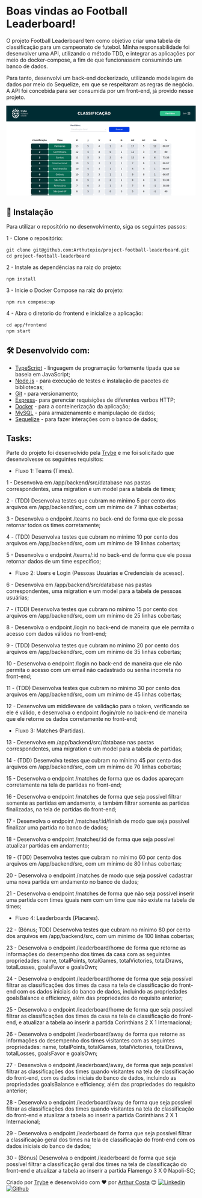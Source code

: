# Boas vindas ao Football Leaderboard!

O projeto Football Leaderboard tem como objetivo criar uma tabela de classificação para um campeonato de futebol. Minha responsabilidade foi desenvolver uma API, utilizando o método TDD, e integrar as aplicações por meio do docker-compose, a fim de que funcionassem consumindo um banco de dados.

Para tanto, desenvolvi um back-end dockerizado, utilizando modelagem de dados por meio do Sequelize, em que se respeitaram as regras de negócio. A API foi concebida para ser consumida por um front-end, já provido nesse projeto.

![Exemplo app front](assets/front-example.png)

## 🔧 Instalação
Para utilizar o repositório no desenvolvimento, siga os seguintes passos:

1 - Clone o repositório: 
```
git clone git@github.com:Arthutepio/project-football-leaderboard.git
cd project-football-leaderboard
```
2 - Instale as dependências na raiz do projeto:
```
npm install
```
3 - Inicie o Docker Compose na raiz do projeto:
```
npm run compose:up
```
4 - Abra o diretorio do frontend e inicialize a aplicação:
```
cd app/frontend
npm start
```

## 🛠️ Desenvolvido com:
* [TypeScript](https://www.typescriptlang.org/) - linguagem de programação fortemente tipada que se baseia em JavaScript;
* [Node.js](https://nodejs.org/pt-br/docs/) - para execução de testes e instalação de pacotes de bibliotecas;
* [Git](https://git-scm.com/doc) - para versionamento;
* [Express](https://expressjs.com/en/starter/installing.html)- para gerenciar requisições de diferentes verbos HTTP;
* [Docker](https://www.docker.com/) - para a conteinerização da aplicação;
* [MySQL](https://dev.mysql.com/doc/) - para armazenamento e manipulação de dados;
* [Sequelize](https://sequelize.org/docs/v6/getting-started/) - para fazer interações com o banco de dados;

## Tasks:
Parte do projeto foi desenvolvido pela [Trybe](https://app.betrybe.com/) e me foi solicitado que desenvolvesse os seguintes requisitos:
* Fluxo 1: Teams (Times).

1 - Desenvolva em /app/backend/src/database nas pastas correspondentes, uma migration e um model para a tabela de times;

2 - (TDD) Desenvolva testes que cubram no mínimo 5 por cento dos arquivos em /app/backend/src, com um mínimo de 7 linhas cobertas;

3 - Desenvolva o endpoint /teams no back-end de forma que ele possa retornar todos os times corretamente;

4 - (TDD) Desenvolva testes que cubram no mínimo 10 por cento dos arquivos em /app/backend/src, com um mínimo de 19 linhas cobertas;

5 - Desenvolva o endpoint /teams/:id no back-end de forma que ele possa retornar dados de um time específico;

* Fluxo 2: Users e Login (Pessoas Usuárias e Credenciais de acesso).

6 - Desenvolva em /app/backend/src/database nas pastas correspondentes, uma migration e um model para a tabela de pessoas usuárias;

7 - (TDD) Desenvolva testes que cubram no mínimo 15 por cento dos arquivos em /app/backend/src, com um mínimo de 25 linhas cobertas;

8 - Desenvolva o endpoint /login no back-end de maneira que ele permita o acesso com dados válidos no front-end;

9 - (TDD) Desenvolva testes que cubram no mínimo 20 por cento dos arquivos em /app/backend/src, com um mínimo de 35 linhas cobertas;

10 - Desenvolva o endpoint /login no back-end de maneira que ele não permita o acesso com um email não cadastrado ou senha incorreta no front-end;

11 - (TDD) Desenvolva testes que cubram no mínimo 30 por cento dos arquivos em /app/backend/src, com um mínimo de 45 linhas cobertas;

12 - Desenvolva um middleware de validação para o token, verificando se ele é válido, e desenvolva o endpoint /login/role no back-end de maneira que ele retorne os dados corretamente no front-end;

* Fluxo 3: Matches (Partidas).

13 - Desenvolva em /app/backend/src/database nas pastas correspondentes, uma migration e um model para a tabela de partidas;

14 - (TDD) Desenvolva testes que cubram no mínimo 45 por cento dos arquivos em /app/backend/src, com um mínimo de 70 linhas cobertas;

15 - Desenvolva o endpoint /matches de forma que os dados apareçam corretamente na tela de partidas no front-end;

16 - Desenvolva o endpoint /matches de forma que seja possível filtrar somente as partidas em andamento, e também filtrar somente as partidas finalizadas, na tela de partidas do front-end;

17 - Desenvolva o endpoint /matches/:id/finish de modo que seja possível finalizar uma partida no banco de dados;

18 - Desenvolva o endpoint /matches/:id de forma que seja possível atualizar partidas em andamento;

19 - (TDD) Desenvolva testes que cubram no mínimo 60 por cento dos arquivos em /app/backend/src, com um mínimo de 80 linhas cobertas;

20 - Desenvolva o endpoint /matches de modo que seja possível cadastrar uma nova partida em andamento no banco de dados;

21 - Desenvolva o endpoint /matches de forma que não seja possível inserir uma partida com times iguais nem com um time que não existe na tabela de times;

* Fluxo 4: Leaderboards (Placares).

22 - (Bônus; TDD) Desenvolva testes que cubram no mínimo 80 por cento dos arquivos em /app/backend/src, com um mínimo de 100 linhas cobertas;

23 - Desenvolva o endpoint /leaderboard/home de forma que retorne as informações do desempenho dos times da casa com as seguintes propriedades: name, totalPoints, totalGames, totalVictories, totalDraws, totalLosses, goalsFavor e goalsOwn;

24 - Desenvolva o endpoint /leaderboard/home de forma que seja possível filtrar as classificações dos times da casa na tela de classificação do front-end com os dados iniciais do banco de dados, incluindo as propriedades goalsBalance e efficiency, além das propriedades do requisito anterior;

25 - Desenvolva o endpoint /leaderboard/home de forma que seja possível filtrar as classificações dos times da casa na tela de classificação do front-end, e atualizar a tabela ao inserir a partida Corinthians 2 X 1 Internacional;

26 - Desenvolva o endpoint /leaderboard/away de forma que retorne as informações do desempenho dos times visitantes com as seguintes propriedades: name, totalPoints, totalGames, totalVictories, totalDraws, totalLosses, goalsFavor e goalsOwn;

27 - Desenvolva o endpoint /leaderboard/away, de forma que seja possível filtrar as classificações dos times quando visitantes na tela de classificação do front-end, com os dados iniciais do banco de dados, incluindo as propriedades goalsBalance e efficiency, além das propriedades do requisito anterior;

28 - Desenvolva o endpoint /leaderboard/away de forma que seja possível filtrar as classificações dos times quando visitantes na tela de classificação do front-end e atualizar a tabela ao inserir a partida Corinthians 2 X 1 Internacional;

29 - Desenvolva o endpoint /leaderboard de forma que seja possível filtrar a classificação geral dos times na tela de classificação do front-end com os dados iniciais do banco de dados;

30 - (Bônus) Desenvolva o endpoint /leaderboard de forma que seja possível filtrar a classificação geral dos times na tela de classificação do front-end e atualizar a tabela ao inserir a partida Flamengo 3 X 0 Napoli-SC;

Criado por [Trybe](https://www.betrybe.com/) e desenvolvido com ❤️ por [Arthur Costa](https://arthutepio-portifolio.vercel.app/) 😊
[![Linkedin](https://skillicons.dev/icons?i=linkedin)](https://www.linkedin.com/in/arthutepio/) [![Github](https://skillicons.dev/icons?i=github)](https://www.linkedin.com/in/arthutepio/) 

